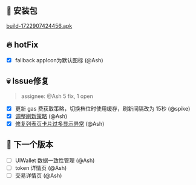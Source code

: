 ## 🚀 安装包

[build-1722907424456.apk](https://dalveywallet.s3.ap-northeast-1.amazonaws.com/release/apks/build-1722907424456.apk)

## 🔥 hotFix

- [x] fallback appIcon为默认图标 (@Ash)

## 💀 Issue修复

> assignee: @Ash 5 fix, 1 open

- [x] 更新 gas 费获取策略，切换档位时使用缓存，刷新间隔改为 15秒 (@spike)
- [x] [调整刷新策略](https://gitlab.com/dalvey/lightwallet-mobile/-/issues/48) (@Ash)
- [x] [修复列表页卡片过多显示异常](https://gitlab.com/dalvey/lightwallet-mobile/-/issues/41) (@Ash)

## 📅 下一个版本

- [ ] UIWallet 数据一致性管理 (@Ash)
- [ ] token 详情页 (@Ash)
- [ ] 交易详情页 (@Ash)
